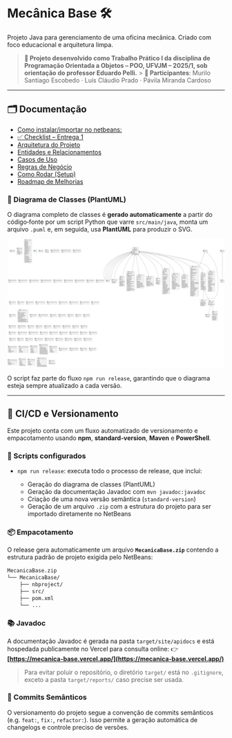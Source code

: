 # Mecânica Base 🛠️

Projeto Java para gerenciamento de uma oficina mecânica. Criado com foco educacional e arquitetura limpa.

> **📘 Projeto desenvolvido como Trabalho Prático I da disciplina de Programação Orientada a Objetos – POO, UFVJM – 2025/1, sob orientação do professor Eduardo Pelli.** > **👥 Participantes**: Murilo Santiago Escobedo · Luís Cláudio Prado · Pávila Miranda Cardoso

---

## 🗂 Documentação

- [Como instalar/importar no netbeans: ](documentation/instalation.md)
- [✅ Checklist – Entrega 1](documentation/entrega1.md)
- [Arquitetura do Projeto](documentation/arquitetura.md)
- [Entidades e Relacionamentos](documentation/entidades.md)
- [Casos de Uso](documentation/casos-de-uso.md)
- [Regras de Negócio](documentation/regras-de-negocio.md)
- [Como Rodar (Setup)](documentation/setup-dev.md)
- [Roadmap de Melhorias](documentation/roadmap.md)

### 📐 Diagrama de Classes (PlantUML)

O diagrama completo de classes é **gerado automaticamente** a partir do código‑fonte por um script Python que varre `src/main/java`, monta um arquivo `.puml` e, em seguida, usa **PlantUML** para produzir o SVG.

![Diagrama de Classes](documentation/diagrama_de_classe/uml_diagrama.svg)

O script faz parte do fluxo `npm run release`, garantindo que o diagrama esteja sempre atualizado a cada versão.

---

## 🚀 CI/CD e Versionamento

Este projeto conta com um fluxo automatizado de versionamento e empacotamento usando **npm**, **standard‑version**, **Maven** e **PowerShell**.

### 🔧 Scripts configurados

- `npm run release`: executa todo o processo de release, que inclui:

  - Geração do diagrama de classes (PlantUML)
  - Geração da documentação Javadoc com `mvn javadoc:javadoc`
  - Criação de uma nova versão semântica (`standard-version`)
  - Geração de um arquivo `.zip` com a estrutura do projeto para ser importado diretamente no NetBeans

### 📦 Empacotamento

O release gera automaticamente um arquivo **`MecanicaBase.zip`** contendo a estrutura padrão de projeto exigida pelo NetBeans:

```
MecanicaBase.zip
└── MecanicaBase/
    ├── nbproject/
    ├── src/
    ├── pom.xml
    └── ...
```

### 📚 Javadoc

A documentação Javadoc é gerada na pasta `target/site/apidocs` e está hospedada publicamente no Vercel para consulta online:
👉 **[https://mecanica-base.vercel.app/](https://mecanica-base.vercel.app/)**

> Para evitar poluir o repositório, o diretório `target/` está no `.gitignore`, exceto a pasta `target/reports/` caso precise ser usada.

### 📝 Commits Semânticos

O versionamento do projeto segue a convenção de commits semânticos (e.g. `feat:`, `fix:`, `refactor:`). Isso permite a geração automática de changelogs e controle preciso de versões.
